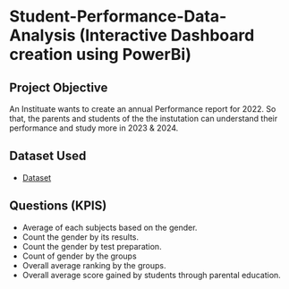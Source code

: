# Student-Performance-Data-Analysis (Interactive Dashboard creation using PowerBi)
## Project Objective
An Instituate wants to create an annual Performance report for 2022. So that, the parents and students  of the the instutation can understand their performance and study more  in 2023 & 2024.

## Dataset Used
- <a href="https://www.kaggle.com/datasets/spscientist/students-performance-in-exams">Dataset</a>

## Questions (KPIS)
- Average of each subjects based on the gender.
- Count the gender by its results.
- Count the gender by test preparation.
- Count of gender by the groups
- Overall average ranking by the groups.
- Overall average score gained by students through parental education.
